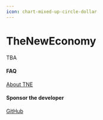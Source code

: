 ```yaml
---
icon: chart-mixed-up-circle-dollar
---
```


# TheNewEconomy

TBA

#### FAQ

[About TNE](https://modrinth.com/plugin/tne)

#### Sponsor the developer

[GitHub](https://github.com/sponsors/creatorfromhell)
